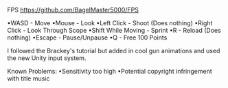 FPS
https://github.com/BagelMaster5000/FPS

•WASD - Move
•Mouse - Look
•Left Click - Shoot (Does nothing)
•Right Click - Look Through Scope
•Shift While Moving - Sprint
•R - Reload (Does nothing)
•Escape - Pause/Unpause
•Q - Free 100 Points

I followed the Brackey's tutorial but added in cool gun animations and used the new Unity input system.

Known Problems:
•Sensitivity too high
•Potential copyright infringement with title music